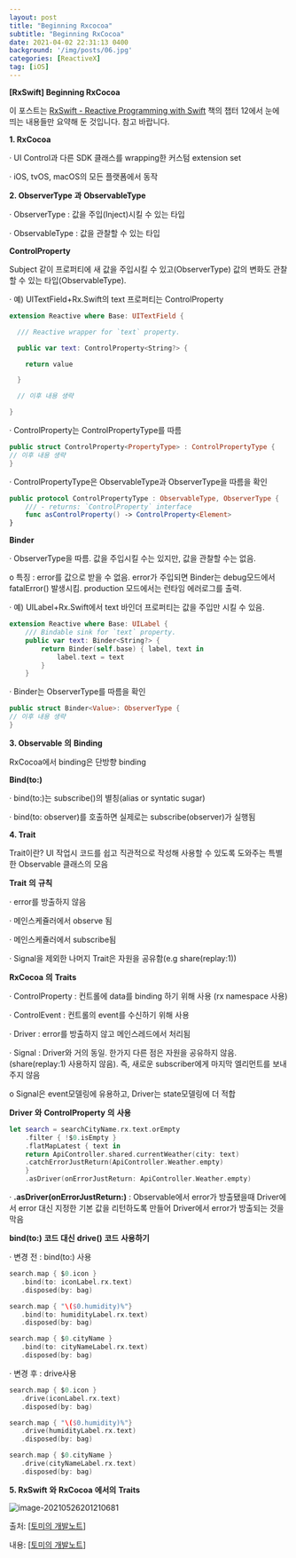 ```yaml
---
layout: post
title: "Beginning Rxcocoa"
subtitle: "Beginning RxCocoa"
date: 2021-04-02 22:31:13 0400
background: '/img/posts/06.jpg'
categories: [ReactiveX]
tag: [iOS]
---
```


**[RxSwift] Beginning RxCocoa**

이 포스트는 [RxSwift - Reactive Programming with Swift](https://store.raywenderlich.com/products/rxswift) 책의 챕터 12에서 눈에 띄는 내용들만 요약해 둔 것입니다. 참고 바랍니다.

**1. RxCocoa**

·     UI Control과 다른 SDK 클래스를 wrapping한 커스텀 extension set

·     iOS, tvOS, macOS의 모든 플랫폼에서 동작

**2. ObserverType** **과** **ObservableType**

·     ObserverType : 값을 주입(Inject)시킬 수 있는 타입

·     ObservableType : 값을 관찰할 수 있는 타입

**ControlProperty**

Subject 같이 프로퍼티에 새 값을 주입시킬 수 있고(ObserverType) 값의 변화도 관찰할 수 있는 타입(ObservableType).

·     예) UITextField+Rx.Swift의 text 프로퍼티는 ControlProperty

```swift
extension Reactive where Base: UITextField {

  /// Reactive wrapper for `text` property.

  public var text: ControlProperty<String?> {

    return value

  }

  // 이후 내용 생략

}
```



·     ControlProperty는 ControlPropertyType를 따름

```swift
public struct ControlProperty<PropertyType> : ControlPropertyType {
// 이후 내용 생략
}
```

·     ControlPropertyType은 ObservableType과 ObserverType을 따름을 확인

```swift
public protocol ControlPropertyType : ObservableType, ObserverType {
    /// - returns: `ControlProperty` interface
    func asControlProperty() -> ControlProperty<Element>
}
```





**Binder**

·     ObserverType을 따름. 값을 주입시킬 수는 있지만, 값을 관찰할 수는 없음.

o  특징 : error를 값으로 받을 수 없음. error가 주입되면 Binder는 debug모드에서 fatalError() 발생시킴. production 모드에서는 런타임 에러로그를 출력.

·     예) UILabel+Rx.Swift에서 text 바인더 프로퍼티는 값을 주입만 시킬 수 있음.

```swift
extension Reactive where Base: UILabel {
    /// Bindable sink for `text` property.
    public var text: Binder<String?> {
        return Binder(self.base) { label, text in
            label.text = text
        }
    }
```



·     Binder는 ObserverType를 따름을 확인

```swift
public struct Binder<Value>: ObserverType {
// 이후 내용 생략
}
```



**3. Observable** **의** **Binding**

RxCocoa에서 binding은 단방향 binding                               

**Bind(to:)**

·     bind(to:)는 subscribe()의 별칭(alias or syntatic sugar)

·     bind(to: observer)를 호출하면 실제로는 subscribe(observer)가 실행됨

**4. Trait**

Trait이란? UI 작업시 코드를 쉽고 직관적으로 작성해 사용할 수 있도록 도와주는 특별한 Observable 클래스의 모음

**Trait** **의** **규칙**

·     error를 방출하지 않음

·     메인스케쥴러에서 observe 됨

·     메인스케쥴러에서 subscribe됨

·     Signal을 제외한 나머지 Trait은 자원을 공유함(e.g share(replay:1))

**RxCocoa** **의** **Traits**

·     ControlProperty : 컨트롤에 data를 binding 하기 위해 사용 (rx namespace 사용)

·     ControlEvent : 컨트롤의 event를 수신하기 위해 사용

·     Driver : error를 방출하지 않고 메인스레드에서 처리됨

·     Signal : Driver와 거의 동일. 한가지 다른 점은 자원을 공유하지 않음. (share(replay:1) 사용하지 않음). 즉, 새로운 subscriber에게 마지막 엘리먼트를 보내주지 않음

o  Signal은 event모델링에 유용하고, Driver는 state모델링에 더 적합

**Driver** **와** **ControlProperty** **의** **사용**

```swift
let search = searchCityName.rx.text.orEmpty
	.filter { !$0.isEmpty }
	.flatMapLatest { text in 
	return ApiController.shared.currentWeather(city: text)
	.catchErrorJustReturn(ApiController.Weather.empty)
	}
	.asDriver(onErrorJustReturn: ApiController.Weather.empty)
```



·     **.asDriver(onErrorJustReturn:)** : Observable에서 error가 방출됐을때 Driver에서 error 대신 지정한 기본 값을 리턴하도록 만들어 Driver에서 error가 방출되는 것을 막음

**bind(to:)** **코드** **대신** **drive()** **코드** **사용하기**

·     변경 전 : bind(to:) 사용

```swift
search.map { $0.icon }
   .bind(to: iconLabel.rx.text)
   .disposed(by: bag)

search.map { "\($0.humidity)%"}
   .bind(to: humidityLabel.rx.text)
   .disposed(by: bag)

search.map { $0.cityName }
   .bind(to: cityNameLabel.rx.text)
   .disposed(by: bag)
```

·     변경 후 : drive사용

```swift
search.map { $0.icon }
   .drive(iconLabel.rx.text)
   .disposed(by: bag)

search.map { "\($0.humidity)%"}
   .drive(humidityLabel.rx.text)
   .disposed(by: bag)

search.map { $0.cityName }
   .drive(cityNameLabel.rx.text)
   .disposed(by: bag)
```

**5. RxSwift** **와** **RxCocoa** **에서의** **Traits**

 ![image-20210526201210681](C:\Users\Rhee\AppData\Roaming\Typora\typora-user-images\image-20210526201210681.png)



출처: [[토미의 개발노트](https://jusung.github.io/RxSwift-Section12/)] 

내용: [[토미의 개발노트](https://jusung.github.io/RxSwift-Section12/)]
